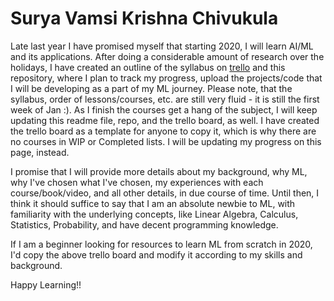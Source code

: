 # Surya Vamsi Krishna Chivukula

Late last year I have promised myself that starting 2020, I will learn AI/ML and its applications. After doing a considerable amount of research over the holidays, I have created an outline of the syllabus on [trello](https://trello.com/b/WTAfa9fW) and this repository, where I plan to track my progress, upload the projects/code that I will be developing as a part of my ML journey. Please note, that the syllabus, order of lessons/courses, etc. are still very fluid - it is still the first week of Jan :). As I finish the courses get a hang of the subject, I will keep updating this readme file, repo, and the trello board, as well. I have created the trello board as a template for anyone to copy it, which is why there are no courses in WIP or Completed lists. I will be updating my progress on this page, instead.

I promise that I will provide more details about my background, why ML, why I've chosen what I've chosen, my experiences with each course/book/video, and all other details, in due course of time. Until then, I think it should suffice to say that I am an absolute newbie to ML, with familiarity with the underlying concepts, like Linear Algebra, Calculus, Statistics, Probability, and have decent programming knowledge.

If I am a beginner looking for resources to learn ML from scratch in 2020, I'd copy the above trello board and modify it according to my skills and background.

Happy Learning!!
